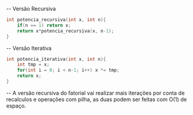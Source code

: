 
-- Versão Recursiva
```c
int potencia_recursiva(int x, int n){
	if(n == 1) return x;
	return x*potencia_recursiva(x, n-1); 
}
```

-- Versão Iterativa
```c
int potencia_iterativa(int x, int n){
	int tmp = x;
	for(int i = 0; i < n-1; i++) x *= tmp;
	return x;
}
```

-- A versão recursiva do fatorial vai realizar mais iterações por conta de recalculos e 
operações com pilha, as duas podem ser feitas com O(1) de espaço.